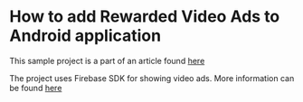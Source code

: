 # How to add Rewarded Video Ads to Android application 
This sample project is a part of an article found 
[here](https://medium.com/@prakash_pun/rewarded-ads-using-firebase-for-android-apps-4b77b12b38db)

The project uses Firebase SDK for showing video ads. More information can be found [here](https://firebase.google.com/)
